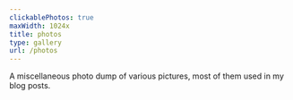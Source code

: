 ```yaml
---
clickablePhotos: true
maxWidth: 1024x
title: photos
type: gallery
url: /photos
---
```


A miscellaneous photo dump of various pictures, most of them used in my blog posts.